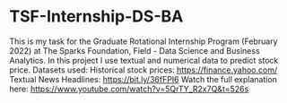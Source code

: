 # TSF-Internship-DS-BA
This is my task for the Graduate Rotational Internship Program (February 2022) at The Sparks Foundation, Field - Data Science and Business Analytics. In this project I use textual and numerical data to predict stock price.
Datasets used:
Historical stock prices: https://finance.yahoo.com/
Textual News Headlines: https://bit.ly/36fFPI6
Watch the full explanation here: https://www.youtube.com/watch?v=5QrTY_R2x7Q&t=526s

